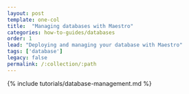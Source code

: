```yaml
---
layout: post
template: one-col
title:  "Managing databases with Maestro"
categories: how-to-guides/databases
order: 1
lead: "Deploying and managing your database with Maestro"
tags: ['database']
legacy: false
permalink: /:collection/:path
---
```


{% include tutorials/database-management.md %}